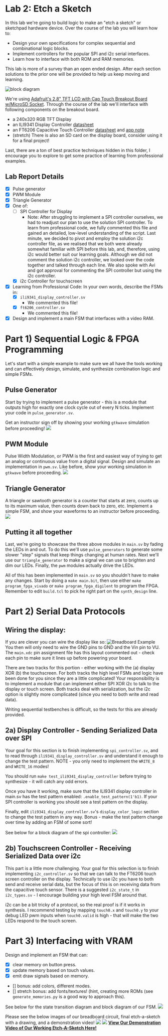 # Lab 2: Etch a Sketch

In this lab we're going to build logic to make an "etch a sketch" or sketchpad hardware device. Over the course of the lab you will learn how to:
* Design your own specifications for complex sequential and combinational logic blocks.
* Implement controllers for the popular SPI and i2c serial interfaces.
* Learn how to interface with both ROM and RAM memories.

This lab is more of a survey than an open ended design. After each section solutions to the prior one will be provided to help us keep moving and learning.

![block diagram](docs/lab2-block-diagram.png)

We're using [Adafruit's 2.8" TFT LCD with Cap Touch Breakout Board w/MicroSD Socket](https://www.adafruit.com/product/2090). Through the course of the lab we'll interface with following components on the breakout board.
- a 240x320 RGB TFT Display
- an ILI9341 Display Controller [datasheet](https://cdn-shop.adafruit.com/datasheets/ILI9341.pdf)
- an FT6206 Capacitive Touch Controller [datasheet](https://cdn-shop.adafruit.com/datasheets/FT6x06+Datasheet_V0.1_Preliminary_20120723.pdf) and [app note](https://cdn-shop.adafruit.com/datasheets/FT6x06_AN_public_ver0.1.3.pdf)
- (stretch) There is also an SD card on the display board, consider using it for a final project!

Last, there are a ton of best practice techniques hidden in this folder, I encourage you to explore to get some practice of learning from professional examples.

## Lab Report Details
- [X] Pulse generator
- [X] PWM Module
- [X] Triangle Generator
- [X] One of:
    - [ ] SPI Controller for Display
        - Note: After struggling to implement a SPI controller ourselves, we had to readjust our plan to use the solution SPI controller. To learn from
        professional code, we fully commented this file and gained an detailed, low-level understanding of the script. Last minute, we decided to pivot
        and employ the solution i2c controller file, as we realised that we both were already somewhat familiar with SPI before this lab, and, therefore,
        using i2c would better suit our learning goals. Although we did not comment the solution i2c controller, we looked over the code together and
        talked through each line. We also spoke with Avi and got approval for commenting the SPI controller but using the i2c controller.
    - [X] i2c Controller for touchscreen
- [X] Learning from Professional Code: In your own words, describe the FSMs in:
    - [X] `ili9341_display_controller.sv`
        - We commented this file!
    - [X] `ft6206_controller.sv`
        - We commented this file!
- [X] Design and implement a main FSM that interfaces with a video RAM.

# Part 1) Sequential Logic & FPGA Programming
Let's start with a simple example to make sure we all have the tools working and can effectively design, simulate, and synthesize combination logic and simple FSMs.

## Pulse Generator
Start by trying to implement a pulse generator - this is a module that outputs high for exactly one clock cycle out of every N ticks. Implement your code in `pulse_generator.sv`.

Get an instructor sign off by showing your working `gtkwave` simulation before proceeding!
![](docs/pulse_generator.jpg)

## PWM Module
Pulse Width Modulation, or PWM is the first and easiest way of trying to get an analog or continuous value from a digital signal. Design and simulate an implementation in `pwm.sv`. Like before, show your working simulation in `gtkwave` before proceeding.
![](docs/pwm.jpg)

## Triangle Generator
A triangle or sawtooth generator is a counter that starts at zero, counts up to its maximum value, then counts down back to zero, etc. Implement a simple FSM, and show your waveforms to an instructor before proceeding.
![](docs/triangle_generator.jpg)

## Putting it all together
Last, we're going to showcase the three above modules in `main.sv` by fading the LEDs in and out. To do this we'll use `pulse_generators` to generate some slower "step" signals that keep things changing at human rates. Next we'll use our `triangle_generator` to make a signal we can use to brighten and dim our LEDs. Finally, the `pwm` modules actually drive the LEDs.

All of this has been implemented in `main.sv` so you shouldn't have to make any changes. Start by doing a `make main.bit`, then use either `make program_fpga_vivado` or `make program_fpga_digilent` to program the FPGA. Remember to edit `build.tcl` to pick he right part on the `synth_design` line.

# Part 2) Serial Data Protocols

## Wiring the display:
If you are clever you can wire the display like so:
![Breadboard Example](docs/breadboard-example.jpg)
You then will only need to wire the GND pins to GND and the Vin pin to VU. The `main.xdc` pin assignment file has this layout commented out - check each pin to make sure it lines up before powering your board.

There are two tracks for this portion - either working with the (a) display XOR (b) the touchscreen. For both tracks the high level FSMs and logic have been done for you since they are a little complicated! Your responsibility is to implement a module that can implement either SPI XOR i2c to talk to the display or touch screen. Both tracks deal with serialization, but the i2c option is slightly more complicated (since you need to both write and read data).  

Writing sequential testbenches is difficult, so the tests for this are already provided.

## 2a) Display Controller - Sending Serialized Data over SPI
Your goal for this section is to finish implementing `spi_controller.sv`, and to read through `ili9341_display_controller.sv` and understand it enough to change the test pattern. NOTE - you only need to implement the `WRITE_8` and `WRITE_16` modes! 

You should run `make test_ili9341_display_controller` before trying to synthesize - it will catch any odd errors. 

Once you have it working, make sure that the ILI9341 display controller in main.sv has the test pattern enabled: `.enable_test_pattern(1'b1)`. If your SPI controller is working you should see a test pattern on the display. 

Finally, edit `ili9341_display_controller.sv`'s `display_color_logic` section to change the test pattern in any way. Bonus - make the test pattern change over time by adding an FSM of some sort!

See below for a block diagram of the spi controller: 
![](docs/spi_controller.png)

## 2b) Touchscreen Controller - Receiving Serialized Data over i2c
This part is a little more challenging. 
Your goal for this selection is to finish implementing `i2c_controller.sv` so that we can talk to the FT6206 touch screen controller on the display. Technically to use i2c you have to both send and receive serial data, but the focus of this is on receiving data from the capacitive touch sensor. There is a suggested `i2c_state_t` in `i2c_types.sv` - I encourage building your high level FSM around that. 

i2c can be a bit tricky of a protocol, so the real proof is if it works in synthesis. I recommend testing by mapping `touch0.x` and `touch0.y` to your debug LED pwm inputs when `touch0.valid` is high - that will make the two LEDs respond to the touch screen.

# Part 3) Interfacing with VRAM
Design and implement an FSM that can:
- [X] clear memory on button press.
- [X] update memory based on touch values.
- [X] emit draw signals based on memory.
- [] bonus: add colors, different modes.
- [] stretch bonus: add fonts/textures! (hint, creating more ROMs (see `generate_memories.py` is a good way to approach this).

See below for the state transition diagram and block diagram of our FSM. 
![](docs/main_fsm.png)

Please see the below images of our breadboard circuit, final etch-a-sketch with a drawing, and a demonstration video!
![](docs/comparchlab2circuit.jpg)
![](docs/comparchlab2etchasketch.jpg)
[**View Our Demonstration Video of Our Working Etch-A-Sketch Here!**](https://youtu.be/M4WRvPd6Vxw)
